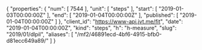 {
  "properties": {
    "num": [
      7544
    ],
    "unit": [
      "steps"
    ],
    "start": [
      "2019-01-03T00:00:00Z"
    ],
    "end": [
      "2019-01-04T00:00:00Z"
    ],
    "published": [
      "2019-01-04T00:00:00Z"
    ]
  },
  "client_id": "https://www-api.jvt.me/fit",
  "date": "2019-01-04T00:00:00Z",
  "kind": "steps",
  "h": "h-measure",
  "slug": "2019/01/dlpil",
  "aliases": [
    "/mf2/46891ecd-4bf6-4915-bfb0-d81ecc649a89/"
  ]
}
